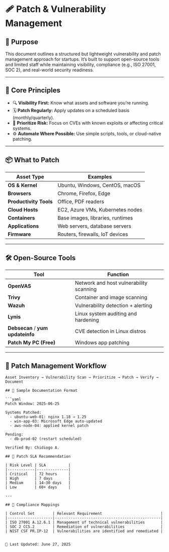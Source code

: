 # 🩹 Patch & Vulnerability Management

## 🎯 Purpose

This document outlines a structured but lightweight vulnerability and patch management approach for startups. It’s built to support open-source tools and limited staff while maintaining visibility, compliance (e.g., ISO 27001, SOC 2), and real-world security readiness.

---

## 🧱 Core Principles

- 🔍 **Visibility First:** Know what assets and software you’re running.
- 🗓️ **Patch Regularly:** Apply updates on a scheduled basis (monthly/quarterly).
- 🛑 **Prioritize Risk:** Focus on CVEs with known exploits or affecting critical systems.
- ⚙️ **Automate Where Possible:** Use simple scripts, tools, or cloud-native patching.

---

## 📦 What to Patch

| Asset Type | Examples |
|------------|----------|
| **OS & Kernel** | Ubuntu, Windows, CentOS, macOS |
| **Browsers** | Chrome, Firefox, Edge |
| **Productivity Tools** | Office, PDF readers |
| **Cloud Hosts** | EC2, Azure VMs, Kubernetes nodes |
| **Containers** | Base images, libraries, runtimes |
| **Applications** | Web servers, database servers |
| **Firmware** | Routers, firewalls, IoT devices |

---

## 🛠️ Open-Source Tools

| Tool | Function |
|------|----------|
| **OpenVAS** | Network and host vulnerability scanning |
| **Trivy** | Container and image scanning |
| **Wazuh** | Vulnerability detection + alerting |
| **Lynis** | Linux system auditing and hardening |
| **Debsecan** / **yum updateinfo** | CVE detection in Linux distros |
| **Patch My PC (Free)** | Windows app patching |

---

## 🚦 Patch Management Workflow

```text
Asset Inventory → Vulnerability Scan → Prioritize → Patch → Verify → Document

## 📁 Sample Documentation Format

```yaml
Patch Window: 2025-06-25

Systems Patched:
  - ubuntu-web-01: nginx 1.18 → 1.25
  - win-app-03: Microsoft Edge auto-updated
  - aws-node-04: applied kernel patch

Pending:
  - db-prod-02 (restart scheduled)

Verified By: Chidiogo A.

## 🔐 Patch SLA Recommendation

| Risk Level | SLA          |
|------------|--------------|
| Critical   | 72 hours     |
| High       | 7 days       |
| Medium     | 14–30 days   |
| Low        | 60+ days     |

---

## 📝 Compliance Mappings

| Control Set        | Relevant Requirement                          |
|--------------------|-----------------------------------------------|
| ISO 27001 A.12.6.1 | Management of technical vulnerabilities       |
| SOC 2 CC5.2        | Remediation of vulnerabilities                |
| NIST CSF PR.IP-12  | Vulnerabilities are identified and remediated |


🔄 Last Updated: June 27, 2025